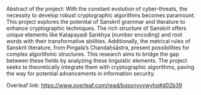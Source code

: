 Abstract of the project:
With the constant evolution of cyber-threats, the necessity to develop robust cryptographic algorithms
becomes paramount. This project explores the potential of Sanskrit grammar and literature to enhance
cryptographic techniques. The rich structure of Sanskrit offers unique elements like Katapayadi
Sankhya (number encoding) and root words with their transformative abilities. Additionally, the
metrical rules of Sanskrit literature, from Pingala’s Chandaḥśāstra, present possibilities for complex
algorithmic structures. This research aims to bridge the gap between these fields by analyzing these
linguistic elements. The project seeks to theoretically integrate them with cryptographic algorithms,
paving the way for potential advancements in information security.

Overleaf link: https://www.overleaf.com/read/bqsxnyvywyhq#d02b39
